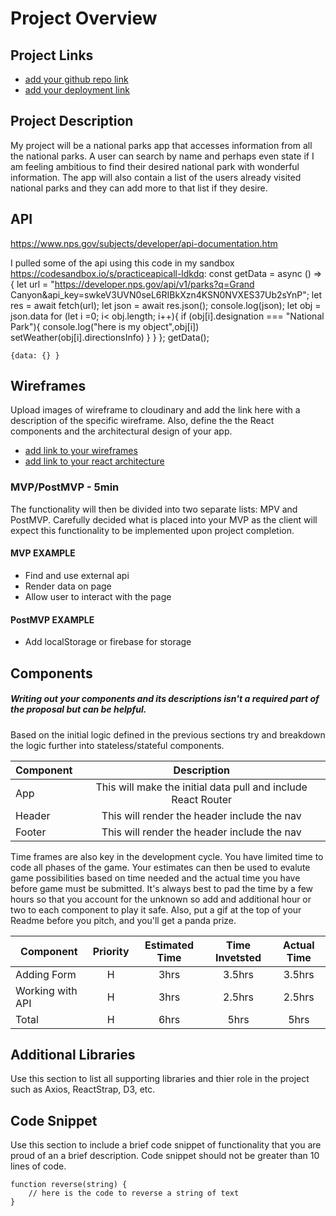 # Project Overview

## Project Links

- [add your github repo link]()
- [add your deployment link]()

## Project Description

My project will be a national parks app that accesses information from all the national parks. A user can search by name and perhaps even state if I am feeling ambitious to find their desired national park with wonderful information. The app will also contain a list of the users already visited national parks and they can add more to that list if they desire. 

## API

https://www.nps.gov/subjects/developer/api-documentation.htm

I pulled some of the api using this code in my sandbox https://codesandbox.io/s/practiceapicall-ldkdq: 
const getData = async () => {
    let url =
      "https://developer.nps.gov/api/v1/parks?q=Grand Canyon&api_key=swkeV3UVN0seL6RIBkXzn4KSN0NVXES37Ub2sYnP";
    let res = await fetch(url);
    let json = await res.json();
    console.log(json);
    let obj = json.data
    for (let i =0; i< obj.length; i++){
      if (obj[i].designation === "National Park"){
        console.log("here is my object",obj[i])
        setWeather(obj[i].directionsInfo)
      }
    }
  };
  getData();


```
{data: {} }
```


## Wireframes

Upload images of wireframe to cloudinary and add the link here with a description of the specific wireframe. Also, define the the React components and the architectural design of your app.

- [add link to your wireframes]()
- [add link to your react architecture]()


### MVP/PostMVP - 5min

The functionality will then be divided into two separate lists: MPV and PostMVP.  Carefully decided what is placed into your MVP as the client will expect this functionality to be implemented upon project completion.  

#### MVP EXAMPLE
- Find and use external api 
- Render data on page 
- Allow user to interact with the page

#### PostMVP EXAMPLE

- Add localStorage or firebase for storage

## Components
##### Writing out your components and its descriptions isn't a required part of the proposal but can be helpful.

Based on the initial logic defined in the previous sections try and breakdown the logic further into stateless/stateful components. 

| Component | Description | 
| --- | :---: |  
| App | This will make the initial data pull and include React Router| 
| Header | This will render the header include the nav | 
| Footer | This will render the header include the nav | 


Time frames are also key in the development cycle.  You have limited time to code all phases of the game.  Your estimates can then be used to evalute game possibilities based on time needed and the actual time you have before game must be submitted. It's always best to pad the time by a few hours so that you account for the unknown so add and additional hour or two to each component to play it safe. Also, put a gif at the top of your Readme before you pitch, and you'll get a panda prize.

| Component | Priority | Estimated Time | Time Invetsted | Actual Time |
| --- | :---: |  :---: | :---: | :---: |
| Adding Form | H | 3hrs| 3.5hrs | 3.5hrs |
| Working with API | H | 3hrs| 2.5hrs | 2.5hrs |
| Total | H | 6hrs| 5hrs | 5hrs |

## Additional Libraries
 Use this section to list all supporting libraries and thier role in the project such as Axios, ReactStrap, D3, etc. 

## Code Snippet

Use this section to include a brief code snippet of functionality that you are proud of an a brief description.  Code snippet should not be greater than 10 lines of code. 

```
function reverse(string) {
	// here is the code to reverse a string of text
}
```
